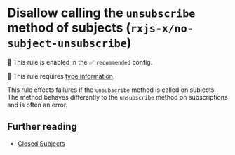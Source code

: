 # Disallow calling the `unsubscribe` method of subjects (`rxjs-x/no-subject-unsubscribe`)

💼 This rule is enabled in the ✅ `recommended` config.

💭 This rule requires [type information](https://typescript-eslint.io/linting/typed-linting).

<!-- end auto-generated rule header -->

This rule effects failures if the `unsubscribe` method is called on subjects. The method behaves differently to the `unsubscribe` method on subscriptions and is often an error.

## Further reading

- [Closed Subjects](https://ncjamieson.com/closed-subjects/)
